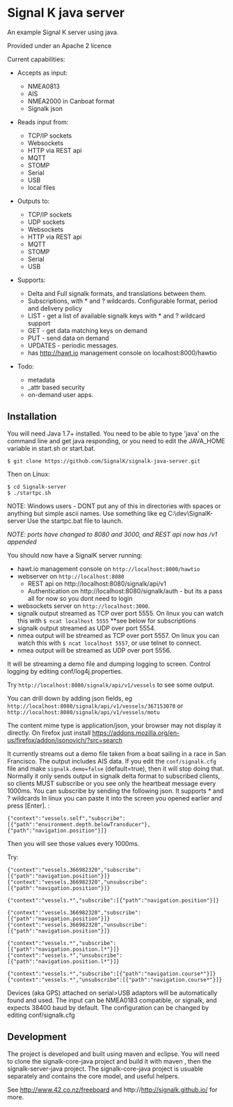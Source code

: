 Signal K java server
=================================================

An example Signal K server using java.

Provided under an Apache 2 licence

Current capabilities:
* Accepts as input:
	* NMEA0813
	* AIS 
	* NMEA2000 in Canboat format
	* Signalk json
* Reads input from:
	* TCP/IP sockets
	* Websockets
	* HTTP via REST api
	* MQTT
	* STOMP
	* Serial
	* USB
	* local files
* Outputs to:
	* TCP/IP sockets
	* UDP sockets
	* Websockets
	* HTTP via REST api
	* MQTT
	* STOMP
	* Serial
	* USB
* Supports:
	* Delta and Full signalk formats, and translations between them.
	* Subscriptions, with * and ? wildcards. Configurable format, period and delivery policy
	* LIST - get a list of available signalk keys with * and ? wildcard support
	* GET - get data matching keys on demand
	* PUT - send data on demand 
	* UPDATES - periodic messages.
	* has http://hawt.io management console on localhost:8000/hawtio
	
* Todo:
	* metadata
	* _attr based security
	* on-demand user apps.

Installation
------------

You will need Java 1.7+ installed. You need to be able to type 'java' on the command line and get java responding, or you need to edit the JAVA_HOME variable in start.sh or start.bat.

```shell
$ git clone https://github.com/SignalK/signalk-java-server.git
```

Then on Linux:

```shell
$ cd Signalk-server
$ ./startpc.sh
```
NOTE: Windows users - DONT put any of this in directories with spaces or anything but simple ascii names. Use something like eg C:\dev\SignalK-server
Use the startpc.bat file to launch. 

_NOTE: ports have changed to 8080 and 3000, and REST api now has /v1 appended_

You should now have a SignalK server running:

* hawt.io management console on `http://localhost:8000/hawtio`
* webserver on `http://localhost:8080` 
	* REST api on http://localhost:8080/signalk/api/v1
	* Authentication on http://localhost:8080/signalk/auth - but its a pass all for now so you dont need to login
* websockets server on `http://localhost:3000`. 
* signalk output streamed as TCP over port 5555. On linux you can watch this with `$ ncat localhost 5555` **see below for subscriptions
* signalk output streamed as UDP over port 5554.
* nmea output will be streamed as TCP over port 5557. On linux you can watch this with `$ ncat localhost 5557`, or use telnet to connect.
* nmea output will be streamed as UDP over port 5556.

It will be streaming a demo file and dumping logging to screen. Control logging by editing conf/log4j.properties.

Try `http://localhost:8080/signalk/api/v1/vessels` to see some output. 

You can drill down by adding json fields, eg `http://localhost:8080/signalk/api/v1/vessels/367153070` or `http://localhost:8080/signalk/api/v1/vessels/motu`

The content mime type is application/json, your browser may not display it directly. On firefox just install https://addons.mozilla.org/en-us/firefox/addon/jsonovich/?src=search

It currently streams out a demo file taken from a boat sailing in a race in San Francisco. The output includes AIS data. 
If you edit the `conf/signalk.cfg` file and make `signalk.demo=false` (default=true), then it will stop doing that.
Normally it only sends output in signalk delta format to subscribed clients, so clients MUST subscribe or you see only the heartbeat message every 1000ms.
You can subscribe by sending the following json. It supports * and ? wildcards In linux you can paste it into the screen you opened earlier and press [Enter]. :
```
{"context":"vessels.self","subscribe":[{"path":"environment.depth.belowTransducer"},{"path":"navigation.position"}]}
``` 
Then you will see those values every 1000ms.

Try:
```
{"context":"vessels.366982320","subscribe":[{"path":"navigation.position"}]}
{"context":"vessels.366982320","unsubscribe":[{"path":"navigation.position"}]}

{"context":"vessels.*","subscribe":[{"path":"navigation.position"}]}

{"context":"vessels.366982320","subscribe":[{"path":"navigation.position"}]}
{"context":"vessels.366982320","unsubscribe":[{"path":"navigation.position"}]}

{"context":"vessels.*","subscribe":[{"path":"navigation.position.l*"}]}
{"context":"vessels.*","unsubscribe":[{"path":"navigation.position.l*"}]}

{"context":"vessels.*","subscribe":[{"path":"navigation.course*"}]}
{"context":"vessels.*","unsubscribe":[{"path":"navigation.course*"}]}

``` 

Devices (aka GPS) attached on serial>USB adaptors will be automatically found and used. The input can be NMEA0183 compatible, or signalk, and expects 38400 baud by default. The configuration can be changed by editing conf/signalk.cfg

Development
-----------
The project is developed and built using maven and eclipse. You will need to clone the signalk-core-java project and build it with maven , then the signalk-server-java project.
The signalk-core-java project is usuable separately and contains the core model, and useful helpers.


See http://www.42.co.nz/freeboard and http://http://signalk.github.io/ for more.